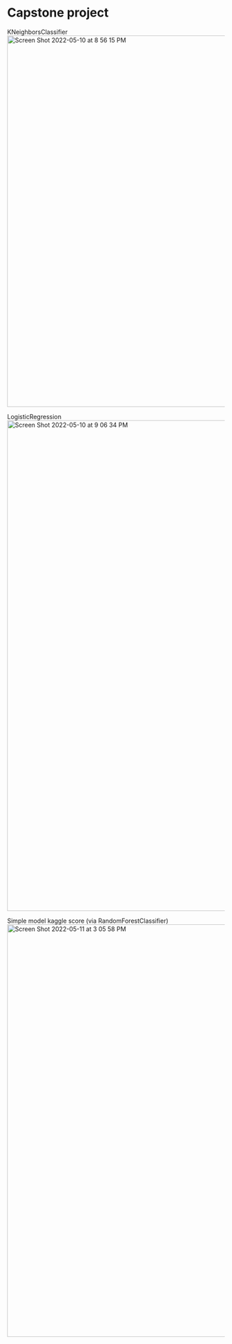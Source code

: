 # Сapstone project

KNeighborsClassifier
<img width="859" alt="Screen Shot 2022-05-10 at 8 56 15 PM" src="https://user-images.githubusercontent.com/61240903/167696256-2d3eba42-9e86-42d5-92aa-0c1ba016f1ab.png">

LogisticRegression
<img width="1135" alt="Screen Shot 2022-05-10 at 9 06 34 PM" src="https://user-images.githubusercontent.com/61240903/167696224-6f0f1cd8-8a26-4d3a-8597-2e4562b21d1f.png">

Simple model kaggle score (via RandomForestClassifier)
<img width="954" alt="Screen Shot 2022-05-11 at 3 05 58 PM" src="https://user-images.githubusercontent.com/61240903/167848674-14ac922e-1398-4bd7-9dae-75a7d46dd7af.png">

